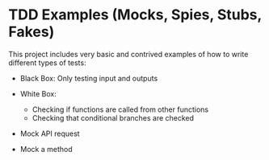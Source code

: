 # TDD Examples (Mocks, Spies, Stubs, Fakes)

This project includes very basic and contrived examples of how to write different types of tests:
- Black Box: Only testing input and outputs
- White Box:
  - Checking if functions are called from other functions
  - Checking that conditional branches are checked

- Mock API request
- Mock a method
